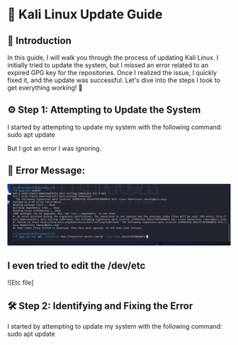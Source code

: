 # 🚀 Kali Linux Update Guide

## 📝 Introduction
In this guide, I will walk you through the process of updating Kali Linux. I initially tried to update the system, but I missed an error related to an expired GPG key for the repositories. Once I realized the issue, I quickly fixed it, and the update was successful. Let's dive into the steps I took to get everything working! 🔧

## ⚙️ Step 1: Attempting to Update the System
I started by attempting to update my system with the following command:
sudo apt update

But I got an error I was ignoring.
## 🚨 Error Message:
![Error Showing](ErrorListed.png)

## I even tried to edit the /dev/etc
![Etc file]

## 🛠️ Step 2: Identifying and Fixing the Error
I started by attempting to update my system with the following command:
sudo apt update
